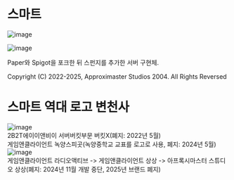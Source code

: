 # 스마트
![image](https://github.com/user-attachments/assets/05bd93f3-3113-4bca-8477-43e4dfbea612)

![image](https://github.com/user-attachments/assets/b817ae66-faa5-467d-b41f-167ad1ce6ec9)

Paper와 Spigot을 포크한 뒤 스펀지를 추가한 서버 구현체. 

Copyright (C) 2022-2025, Approximaster Studios 2004. All Rights Reversed
# 스마트 역대 로고 변천사
![image](https://github.com/user-attachments/assets/365c5f27-fc6d-4fbe-b7aa-cf2eabcdf5db)\
2B2T에이이앤비이 서버버킷부문 버킷X(폐지: 2022년 5월)\
게임앤클라이언트 녹양스피곳(녹양중학교 교표를 로고로 사용, 폐지: 2024년 5월)\
![image](https://github.com/user-attachments/assets/fb5d0028-5b14-4d14-b423-c6a5789fd5cf)\
게임앤클라이언트 라디오액티브 -> 게임앤클라이언트 상상 -> 아프록시마스터 스튜디오 상상(폐지: 2024년 11월 개발 중단, 2025년 브랜드 폐지)

